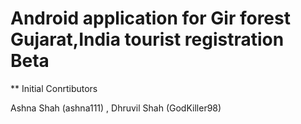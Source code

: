 # Android application for Gir forest Gujarat,India tourist registration Beta

** Initial Conrtibutors

Ashna Shah (ashna111) , Dhruvil Shah (GodKiller98)